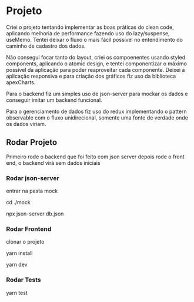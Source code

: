 # Projeto

Criei o projeto tentando implementar as boas práticas do clean code, aplicando melhoria de performance fazendo uso do lazy/suspense, useMemo. Tentei deixar o fluxo o mais fácil possível no entendimento do caminho de cadastro dos dados.

Não consegui focar tanto do layout, criei os compoenentes usando styled components, aplicando o atomic design, e tentei componentizar o máximo possível da aplicação para poder reaproveitar cada componente. Deixei a aplicação responsiva e para criação dos gráficos fiz uso da biblioteca apexCharts.

Para o backend fiz um simples uso de json-server para mockar os dados e conseguir imitar um backend funcional.

Para o gerenciamento de dados fiz uso do redux implementando o pattern observable com o fluxo unidirecional, somente uma fonte de verdade onde os dados viriam.

## Rodar Projeto

Primeiro rode o backend que foi feito com json server depois rode o front end, o backend virá sem dados iniciais

### Rodar json-server

entrar na pasta mock

cd ./mock

npx json-server db.json

### Rodar Frontend

clonar o projeto

yarn install

yarn dev

### Rodar Tests

yarn test
